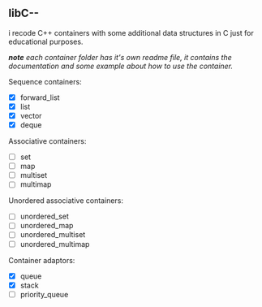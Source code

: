 ## libC--
i recode C++ containers with some additional data structures in C just for educational purposes.

***note*** *each container folder has it's own readme file, it contains the documentation and some example about how to use the container.*


Sequence containers:
 - [x] forward_list
 - [x] list
 - [x] vector
 - [x] deque
 
Associative containers:
 - [ ] set
 - [ ] map
 - [ ] multiset
 - [ ] multimap
 
Unordered associative containers:
 - [ ] unordered_set
 - [ ] unordered_map
 - [ ] unordered_multiset
 - [ ] unordered_multimap

Container adaptors:
 - [x] queue
 - [x] stack
 - [ ] priority_queue
